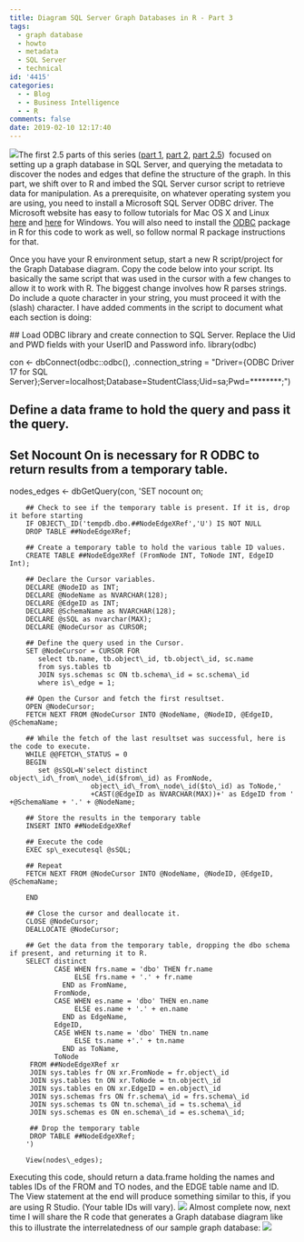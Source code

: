 ```yaml
---
title: Diagram SQL Server Graph Databases in R - Part 3
tags:
  - graph database
  - howto
  - metadata
  - SQL Server
  - technical
id: '4415'
categories:
  - - Blog
  - - Business Intelligence
  - - R
comments: false
date: 2019-02-10 12:17:40
---
```


[![](http://edpflager.com/wp-content/uploads/2019/02/odbc2R-300x108.png)](http://edpflager.com/wp-content/uploads/2019/02/odbc2R.png)The first 2.5 parts of this series ([part 1](http://edpflager.com/2019/01/29/diagram-sql-server-graph-databases-in-r-part-1/), [part 2](http://edpflager.com/2019/02/02/diagram-sql-server-graph-databases-in-r-part-2/), [part 2.5](http://edpflager.com/2019/02/07/diagram-sql-server-graph-databases-in-r-part-2-5/))  focused on setting up a graph database in SQL Server, and querying the metadata to discover the nodes and edges that define the structure of the graph. In this part, we shift over to R and imbed the SQL Server cursor script to retrieve data for manipulation. As a prerequisite, on whatever operating system you are using, you need to install a Microsoft SQL Server ODBC driver. The Microsoft website has easy to follow tutorials for Mac OS X and Linux [here](https://docs.microsoft.com/en-us/sql/connect/odbc/linux-mac/installing-the-microsoft-odbc-driver-for-sql-server?view=sql-server-2017) and [here](https://docs.microsoft.com/en-us/sql/connect/odbc/windows/microsoft-odbc-driver-for-sql-server-on-windows?view=sql-server-2017) for Windows. You will also need to install the [ODBC](https://cran.r-project.org/web/packages/odbc/index.html) package in R for this code to work as well, so follow normal R package instructions for that.
<!-- more -->
Once you have your R environment setup, start a new R script/project for the Graph Database diagram. Copy the code below into your script. Its basically the same script that was used in the cursor with a few changes to allow it to work with R. The biggest change involves how R parses strings. Do include a quote character in your string, you must proceed it with the   (slash) character. I have added comments in the script to document what each section is doing:

\## Load ODBC library and create connection to SQL Server. Replace the Uid and PWD fields with your UserID and Password info. 
library(odbc)

con <- dbConnect(odbc::odbc(), 
       .connection\_string = "Driver={ODBC Driver 17 for SQL Server};Server=localhost;Database=StudentClass;Uid=sa;Pwd=\*\*\*\*\*\*\*\*;")

## Define a data frame to hold the query and pass it the query.
## Set Nocount On is necessary for R ODBC to return results from a temporary table.

nodes\_edges <- dbGetQuery(con, 'SET nocount on;

        ## Check to see if the temporary table is present. If it is, drop it before starting
        IF OBJECT\_ID('tempdb.dbo.##NodeEdgeXRef','U') IS NOT NULL
        DROP TABLE ##NodeEdgeXRef;

        ## Create a temporary table to hold the various table ID values.
        CREATE TABLE ##NodeEdgeXRef (FromNode INT, ToNode INT, EdgeID Int);

        ## Declare the Cursor variables.
        DECLARE @NodeID as INT;
        DECLARE @NodeName as NVARCHAR(128); 
        DECLARE @EdgeID as INT;
        DECLARE @SchemaName as NVARCHAR(128);
        DECLARE @sSQL as nvarchar(MAX);
        DECLARE @NodeCursor as CURSOR;

        ## Define the query used in the Cursor.
        SET @NodeCursor = CURSOR FOR
           select tb.name, tb.object\_id, tb.object\_id, sc.name
           from sys.tables tb
           JOIN sys.schemas sc ON tb.schema\_id = sc.schema\_id 
           where is\_edge = 1; 

        ## Open the Cursor and fetch the first resultset.
        OPEN @NodeCursor;
        FETCH NEXT FROM @NodeCursor INTO @NodeName, @NodeID, @EdgeID, @SchemaName;

        ## While the fetch of the last resultset was successful, here is the code to execute.
        WHILE @@FETCH\_STATUS = 0
        BEGIN
           set @sSQL=N'select distinct object\_id\_from\_node\_id($from\_id) as FromNode,
                        object\_id\_from\_node\_id($to\_id) as ToNode,'
                        +CAST(@EdgeID as NVARCHAR(MAX))+' as EdgeID from ' +@SchemaName + '.' + @NodeName;

        ## Store the results in the temporary table
        INSERT INTO ##NodeEdgeXRef 

        ## Execute the code
        EXEC sp\_executesql @sSQL;

        ## Repeat
        FETCH NEXT FROM @NodeCursor INTO @NodeName, @NodeID, @EdgeID, @SchemaName;

        END

        ## Close the cursor and deallocate it.
        CLOSE @NodeCursor;
        DEALLOCATE @NodeCursor; 

        ## Get the data from the temporary table, dropping the dbo schema if present, and returning it to R.
        SELECT distinct 
               CASE WHEN frs.name = 'dbo' THEN fr.name
                    ELSE frs.name + '.' + fr.name 
                 END as FromName, 
               FromNode,
               CASE WHEN es.name = 'dbo' THEN en.name
                    ELSE es.name + '.' + en.name 
                 END as EdgeName, 
               EdgeID, 
               CASE WHEN ts.name = 'dbo' THEN tn.name
                    ELSE ts.name +'.' + tn.name 
                 END as ToName, 
               ToNode
         FROM ##NodeEdgeXRef xr
         JOIN sys.tables fr ON xr.FromNode = fr.object\_id 
         JOIN sys.tables tn ON xr.ToNode = tn.object\_id
         JOIN sys.tables en ON xr.EdgeID = en.object\_id
         JOIN sys.schemas frs ON fr.schema\_id = frs.schema\_id
         JOIN sys.schemas ts ON tn.schema\_id = ts.schema\_id
         JOIN sys.schemas es ON en.schema\_id = es.schema\_id; 

         ## Drop the temporary table
         DROP TABLE ##NodeEdgeXRef;
        ')

        View(nodes\_edges);

Executing this code, should return a data.frame holding the names and tables IDs of the FROM and TO nodes, and the EDGE table name and ID. The View statement at the end will produce something similar to this, if you are using R Studio. (Your table IDs will vary). [![](http://edpflager.com/wp-content/uploads/2019/02/NodesEdges.png)](http://edpflager.com/wp-content/uploads/2019/02/NodesEdges.png) Almost complete now, next time I will share the R code that generates a Graph database diagram like this to illustrate the interrelatedness of our sample graph database: [![](http://edpflager.com/wp-content/uploads/2019/02/StudentClass-300x172.png)](http://edpflager.com/wp-content/uploads/2019/02/StudentClass.png)